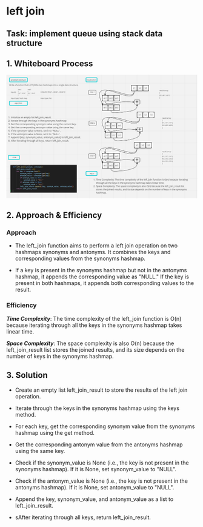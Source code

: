 # left join

## Task: implement queue using stack data structure

## 1. Whiteboard Process

![image](./assets/Screenshot%202023-08-01%20025722.png)

## 2. Approach & Efficiency

### Approach

* The left_join function aims to perform a left join operation on two hashmaps synonyms and antonyms. It combines the keys and corresponding values from the synonyms hashmap.

* If a key is present in the synonyms hashmap but not in the antonyms hashmap, it appends the corresponding value as "NULL." If the key is present in both hashmaps, it appends both corresponding values to the result.

### Efficiency

***Time Complexity***: The time complexity of the left_join function is O(n) because iterating through all the keys in the synonyms hashmap takes linear time.

***Space Complexity***: The space complexity is also O(n) because the left_join_result list stores the joined results, and its size depends on the number of keys in the synonyms hashmap.

## 3. Solution

* Create an empty list left_join_result to store the results of the left join operation.

* Iterate through the keys in the synonyms hashmap using the keys method.

* For each key, get the corresponding synonym value from the synonyms hashmap using the get method.

* Get the corresponding antonym value from the antonyms hashmap using the same key.

* Check if the synonym_value is None (i.e., the key is not present in the synonyms hashmap). If it is None, set synonym_value to "NULL".

* Check if the antonym_value is None (i.e., the key is not present in the antonyms hashmap). If it is None, set antonym_value to "NULL".

* Append the key, synonym_value, and antonym_value as a list to left_join_result.

* sAfter iterating through all keys, return left_join_result.
